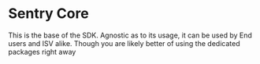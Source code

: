 # Sentry Core

This is the base of the SDK.
Agnostic as to its usage, it can be used by End users and ISV alike.
Though you are likely better of using the dedicated packages right away
